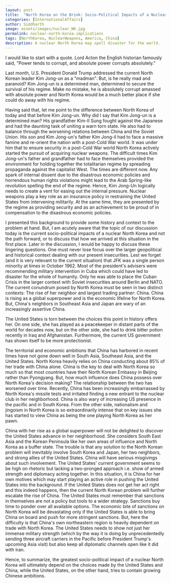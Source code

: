 ```yaml
---
layout: post
title:  "North Korea on the Brink: Socio-Political Impacts of a Nuclear North Korea"
categories: [InternationalAffairs]
author: Siddharth
image: assets/images/nuclear_NK.jpg
permalink: nuclear-north-korea-implications
tags: [NorthKorea, NuclearWeapons, America, China]
description: A nuclear North Korea may spell disaster for the world.
---
```

I would like to start with a quote. Lord Acton the English historian famously said, "Power tends to corrupt, and absolute power corrupts absolutely."

Last month, U.S. President Donald Trump addressed the current North Korean leader Kim Jong-un as a "madman". But, is he really mad and paranoid? Kim Jong-un is a determined man, determined to secure the survival of his regime. Make no mistake, he is absolutely corrupt amassed with absolute power and North Korea would be a much better place if she could do away with his regime.

Having said that, let me point to the difference between North Korea of today and that before Kim Jong-un. Why did I say that Kim Jong-un is a determined man? His grandfather Kim-Il Sung fought against the Japanese and had the daunting task of uniting a warn torn state. He also had to balance through the worsening relations between China and the Soviet Union. His son and Kim Jong-un's father Kim Jong-il had to face a massive famine and re-orient the nation with a post-Cold War world. It was under him that to ensure security in a post-Cold War world North Korea actively started the pursuit of acquiring nuclear weapons. The difficult times Kim Jong-un's father and grandfather had to face themselves provided the environment for holding together the totalitarian regime by spreading propaganda against the capitalist West. The times are different now. Any spark of internal dissent due to the disastrous economic policies and horrendous human rights violations might lead to the Arab Spring-like revolution spelling the end of the regime. Hence, Kim Jong-Un logically needs to create a vent for easing out the internal pressure. Nuclear weapons play a key role as an insurance policy in restraining the United States from intervening militarily. At the same time, they are presented by the regime as providing security and as an achievement to be proud of in compensation to the disastrous economic policies.

I presented this background to provide some history and context to the problem at hand. But, I am acutely aware that the topic of our discussion today is the current socio-political impacts of a nuclear North Korea and not the path forward, or to discuss that how we arrived at this situation in the first place. Later in the discussion, I would be happy to discuss these lingering questions. One must never lose focus over the larger geopolitical and historical context dealing with our present insecurities. Lest we forget (and it is very relevant to the current situation) that JFK was a single person minority at times in October 1962. Most of the president's advisers were recommending military intervention in Cuba which could have led to disaster for the whole of humanity. Only he was able to place the Cuban Crisis in the larger context with Soviet insecurities around Berlin and NATO. The current conundrum posed by North Korea must be seen in two distinct contexts: The rise of her neighbor and largest trading partner: China. China is rising as a global superpower and is the economic lifeline for North Korea. But, China's neighbors in Southeast Asia and Japan are wary of an increasingly assertive China. 

The United States is torn between the choices this point in history offers her. On one side, she has played as a peacekeeper in distant parts of the world for decades now, but on the other side, she had to drink bitter potion recently in Iraq and Afghanistan. Furthermore, the current US government has shown itself to be more protectionist.

The territorial and economic ambitions that China has harbored in recent times have not gone down well in South Asia, Southeast Asia, and the United States. North Korea heavily relies on China conducting about 85% of her trade with China alone. China is the key to deal with North Korea so much so that most countries have their North Korean Embassy in Beijing rather than Pyongyang. But, how much influence does China possess over North Korea's decision making? The relationship between the two has worsened over time. Recently, China has been increasingly embarrassed by North Korea's missile tests and irritated finding a new entrant to the nuclear club in her neighborhood. China is also wary of increasing US presence in the pacific and in South Korea. From the other side, nationalism and jingoism in North Korea is so extraordinarily intense that on key issues she has started to view China as being the one playing North Korea as her pawn.

China with her rise as a global superpower will not be delighted to discover the United States advance in her neighborhood. She considers South East Asia and the Korean Peninsula like her own areas of influence and North Korea as a buffer state. The trouble is that any solution to the North Korean problem will inevitably involve South Korea and Japan, her two neighbors, and strong allies of the United States. China will have serious misgivings about such involvement. The United States' current government seems to be high on rhetoric but lacking a two-pronged approach i.e. show of armed strength and diplomacy acting together. In this situation, it is China for her own motives which may start playing an active role in pushing the United States into the background. If the United States does not get her act right and this indeed happens, then the current North Korean problem will further escalate the rise of China. The United States must remember that sanctions in themselves are not a policy but tools to a wider strategy. Sanctions buy time to ponder over all available options. The economic bite of sanctions on North Korea will be devastating only if the United States is able to bring China on board and push for more stringent sanctions. But, here the difficulty is that China's own northeastern region is heavily dependent on trade with North Korea. The United States needs to show not just her immense military strength (which by the way it is doing by unprecedentedly sending three aircraft carriers in the Pacific before President Trump's upcoming Asia visit) but also keep all diplomatic channels open like it did with Iran.

Hence, to summarize, the greatest socio-political impact of a nuclear North Korea will ultimately depend on the choices made by the United States and China, while the United States, on the other hand, tries to contain growing Chinese ambitions.